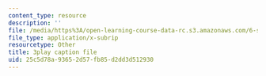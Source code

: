 ```yaml
---
content_type: resource
description: ''
file: /media/https%3A/open-learning-course-data-rc.s3.amazonaws.com/6-s897-machine-learning-for-healthcare-spring-2019/25c5d78a93652d57fb85d2dd3d512930_g5v-NvNoJQQ.srt
file_type: application/x-subrip
resourcetype: Other
title: 3play caption file
uid: 25c5d78a-9365-2d57-fb85-d2dd3d512930
---
```

